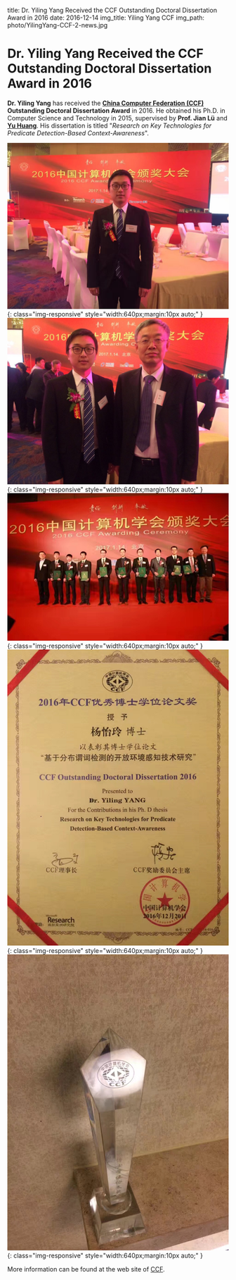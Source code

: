 title: Dr. Yiling Yang Received the CCF Outstanding Doctoral Dissertation Award in 2016
date: 2016-12-14
img_title: Yiling Yang CCF
img_path: photo/YilingYang-CCF-2-news.jpg



# Dr. Yiling Yang Received the CCF Outstanding Doctoral Dissertation Award in 2016

**Dr. Yiling Yang** has received the **[China Computer Federation (CCF)](http://www.ccf.org.cn/sites/ccf/) Outstanding Doctoral Dissertation Award** in 2016.
He obtained his Ph.D. in Computer Science and Technology in 2015,
supervised by **Prof. Jian Lü** and **[Yu Huang](http://cs.nju.edu.cn/yuhuang)**.
His dissertation is titled "*Research on Key Technologies for Predicate Detection-Based Context-Awareness*".

![](/static/photo/YilingYang-CCF-1.jpg){: class="img-responsive" style="width:640px;margin:10px auto;" }
![](/static/photo/YilingYang-CCF-2.jpg){: class="img-responsive" style="width:640px;margin:10px auto;" }
![](/static/photo/YilingYang-CCF-3.jpg){: class="img-responsive" style="width:640px;margin:10px auto;" }
![](/static/photo/YilingYang-CCF-4.jpg){: class="img-responsive" style="width:640px;margin:10px auto;" }
![](/static/photo/YilingYang-CCF-5.jpg){: class="img-responsive" style="width:640px;margin:10px auto;" }


More information can be found at the web site of [CCF](http://www.ccf.org.cn/sites/ccf/xhdtnry.jsp?contentId=2963329693696).
